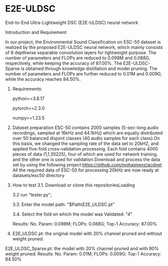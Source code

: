 # E2E-ULDSC
End-to-End Ultra-Lightweight DSC (E2E-ULDSC) neural network

Introduction and Requirement

In our project, the Environmental Sound Classification on ESC-50 dataset is realized by the proposed E2E-ULDSC neural network, which mainly consists of 8 depthwise separable convolution layers for lightweight purpose. The number of parameters and FLOPs are reduced to 0.098M and 0.088G, respectively, while keeping the accuracy of 87.00%.
The E2E-ULDSC-Sparse is obtained through knowledge distillation and model pruning. The number of parameters and FLOPs are further reduced to 0.01M and 0.009G, while the accuracy reaches 84.50%.


1. Requirements:
   
   python==3.8.17
   
   pytorch==2.3.0
   
   numpy==1.23.5
2. Dataset preparation
   ESC-50 contains 2000 samples (5-sec-long audio recordings, sampled at 16kHz and 44.1kHz) which are equally distributed over 50 balanced disjoint classes (40 audio samples for each class).On this basis, we changed the sampling rate of the data set to 20kHZ, and applied five-fold cross-validation processing. Each fold contains 4000 pieces of data (1,1,30225), four of which are used for network training, and the other one is used for validation.Download and process the data set by using the following project:https://github.com/mohaimenz/acdnet   
All the required data of ESC-50 for processing 20kHz are now ready at datasets/esc50 directory
3. How to test
   3.1. Download or clone this repositoriesLoading
   
   3.2 run "tester.py";
   
   3.3. Enter the model path: "$Path\E2E_ULDSC.pt"
   
   3.4. Select the fold on which the model was Validated: "4"
   
   Results: No. Param: 0.098M; FLOPs: 0.088G; Top-1 Accuracy: 87.00%
  
5. E2E_ULDSC.pt: the original model with 20% channel pruned and without weight pruned. 

E2E_ULDSC_Sparse.pt: the model with 20% channel pruned and with 90% weight pruned: Results: No. Param: 0.01M; FLOPs: 0.009G; Top-1 Accuracy: 84.50%  

    
  





